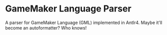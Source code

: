 # GameMaker Language Parser
A parser for GameMaker Language (GML) implemented in Antlr4.
Maybe it'll become an autoformatter? Who knows!
